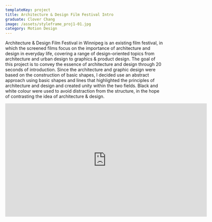 ```yaml
---
templateKey: project
title: Architecture & Design Film Festival Intro
graduate: Clover Chang
image: /assets/styleframe_proj1-01.jpg
category: Motion Design
---
```

Architecture & Design Film Festival in Winnipeg is an existing film festival, in which the screened films focus on the importance of architecture and design in everyday life, covering a range of design-oriented topics from architecture and urban design to graphics & product design. The goal of this project is to convey the essence of architecture and design through 20 seconds of introduction. Since the architecture and graphic design were based on the construction of basic shapes, I decided use an abstract approach using basic shapes and lines that highlighted the principles of architecture and design and created unity within the two fields. Black and white colour were used to avoid distraction from the structure, in the hope of contrasting the idea of architecture & design.

<iframe src="https://player.vimeo.com/video/https://vimeo.com/238903878" width="640" height="360" frameborder="0" webkitallowfullscreen mozallowfullscreen allowfullscreen></iframe>
